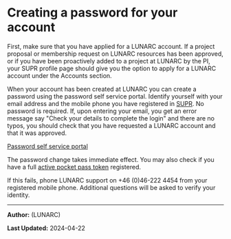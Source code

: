 # Creating a password for your account

First, make sure that you have applied for a LUNARC account. If a project proposal or membership request on LUNARC resources has been approved, or if you have been proactively added to a project at LUNARC by the PI, your SUPR profile page should give you the option to apply for a LUNARC account under the Accounts section.

When your account has been created at LUNARC you can create a password using the password self service portal. Identify yourself with your email address and the mobile phone you have registered in [SUPR](https://supr.naiss.se/person/). No password is required. If, upon entering your email, you get an error message say "Check your details to complete the login" and there are no typos, you should check that you have requested a LUNARC account and that it was approved.

[Password self service portal](https://phenix3.lunarc.lu.se/pss)

The password change takes immediate effect. You may also check if you have a full [active pocket pass token](https://lunarc-documentation.readthedocs.io/en/latest/getting_started/authenticator_howto/#checking-the-validity-of-your-token) registered.

If this fails, phone LUNARC support on +46 (0)46-222 4454 from your registered mobile phone. Additional questions will be asked to verify your identity.

---

**Author:**
(LUNARC)

**Last Updated:**
2024-04-22

